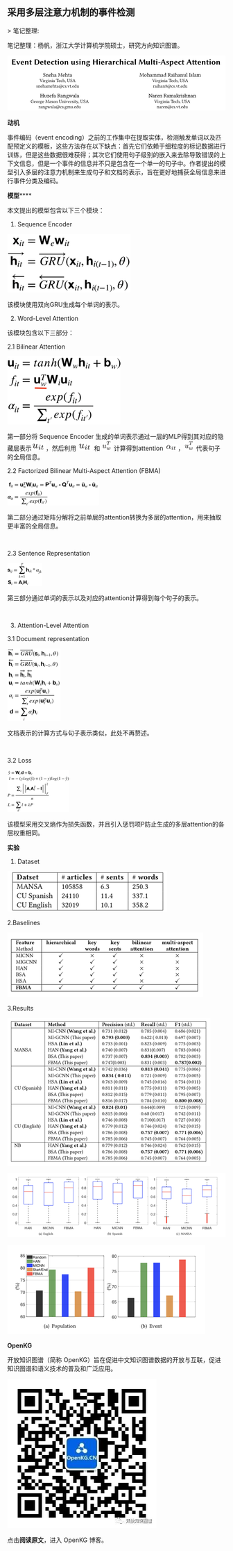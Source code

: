 
## 采用多层注意力机制的事件检测

&gt; 笔记整理: 

笔记整理：杨帆，浙江大学计算机学院硕士，研究方向知识图谱。

![](img/采用多层注意力机制的事件检测.md_1.png)



**动机**

事件编码（event encoding）之前的工作集中在提取实体，检测触发单词以及匹配预定义的模板，这些方法存在以下缺点：首先它们依赖于细粒度的标记数据进行训练，但是这些数据很难获得；其次它们使用句子级别的嵌入来去除导致错误的上下文信息，但是一个事件的信息并不只是包含在一个单一的句子中。作者提出的模型引入多层的注意力机制来生成句子和文档的表示，旨在更好地捕获全局信息来进行事件分类及编码。



**模型******

本文提出的模型包含以下三个模块：

1. Sequence Encoder 

![](img/采用多层注意力机制的事件检测.md_2.png)

该模块使用双向GRU生成每个单词的表示。

2. Word-Level Attention

该模块包含以下三部分：

2.1 Bilinear Attention 

![](img/采用多层注意力机制的事件检测.md_3.png)

第一部分将 Sequence Encoder 生成的单词表示通过一层的MLP得到其对应的隐藏层表示![](img/采用多层注意力机制的事件检测.md_4.png)，然后利用 ![](img/采用多层注意力机制的事件检测.md_5.png) 和 ![](img/采用多层注意力机制的事件检测.md_6.png) 计算得到attention ![](img/采用多层注意力机制的事件检测.md_7.png)，![](img/采用多层注意力机制的事件检测.md_8.png) 代表句子的全局信息。

2.2 Factorized Bilinear Multi-Aspect Attention (FBMA)

![](img/采用多层注意力机制的事件检测.md_9.png)

第二部分通过矩阵分解将之前单层的attention转换为多层的attention，用来抽取更丰富的全局信息。

 

2.3 Sentence Representation 

![](img/采用多层注意力机制的事件检测.md_10.png)

第三部分通过单词的表示以及对应的attention计算得到每个句子的表示。

 

3. Attention-Level Attention

3.1 Document representation 

![](img/采用多层注意力机制的事件检测.md_11.png)

文档表示的计算方式与句子表示类似，此处不再赘述。

 

3.2 Loss 

![](img/采用多层注意力机制的事件检测.md_12.png)

该模型采用交叉熵作为损失函数，并且引入惩罚项P防止生成的多层attention的各层权重相同。



**实验**

1. Dataset 

![](img/采用多层注意力机制的事件检测.md_13.png)

2.Baselines 

![](img/采用多层注意力机制的事件检测.md_14.png)

3.Results  

![](img/采用多层注意力机制的事件检测.md_15.png)

![](img/采用多层注意力机制的事件检测.md_16.png)

![](img/采用多层注意力机制的事件检测.md_17.png)



**OpenKG**



开放知识图谱（简称 OpenKG）旨在促进中文知识图谱数据的开放与互联，促进知识图谱和语义技术的普及和广泛应用。

![](img/采用多层注意力机制的事件检测.md_18.jpeg)

点击**阅读原文**，进入 OpenKG 博客。
